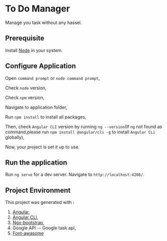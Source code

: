 # To Do Manager

Manage you task without any hassel.

## Prerequisite

Install [Node](https://nodejs.org) in your system.

## Configure Application

Open `command prompt` or `node command prompt`,

Check `node` version,

Check `npm` version,

Navigate to application folder,

Run `npm install` to install all packages,

Then, check `Angular CLI` version by running `ng --version`(If `ng` not found as command,please run `npm install @angular/cli -g` to install `Angular CLi` globally),

Now, your project is set it up to use.

## Run the application

Run `ng serve` for a dev server. Navigate to `http://localhost:4200/`. 


## Project Environment

This project was generated with :

1. [Angular](https://angular.io/),
2. [Angular CLI](https://github.com/angular/angular-cli),
3. [Ngx-bootstrap](https://valor-software.com/ngx-bootstrap/#/),
4. Google API -- Google task api,
5. [Font-awasome](https://fontawesome.com/?from=io)


